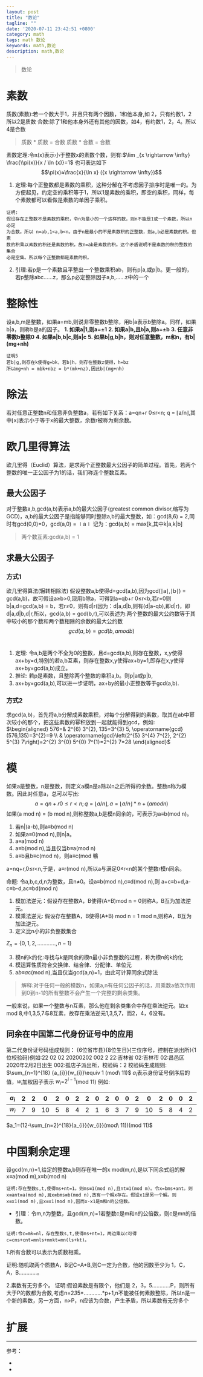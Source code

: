 ```yaml
---
layout: post
title: "数论"
tagline: ""
date: '2020-07-11 23:42:51 +0800'
category: math
tags: math 数论
keywords: math,数论
description: math,数论
---
```

> 数论

# 素数
质数(素数):若一个数大于1，并且只有两个因数，1和他本身,如 2，只有约数1，2所以2是质数
合数:除了1和他本身外还有其他的因数，如4，有约数1，2，4。所以4是合数

>质数 * 质数 = 合数
>质数 * 合数 = 合数

素数定理:令π(x)表示小于整数x的素数个数，则有:$\lim _{x \rightarrow \infty} \frac{\\pi(x)}{x / \ln (x)}=1$
也可表达如下
$$\pi(x)≈\frac{x}{\ln x} ({x \rightarrow \infty})$$
1. 定理:每个正整数都是素数的乘积，这种分解在不考虑因子排序时是唯一的。为方便起见，约定空的乘积等于1，所以1是素数的乘积，即空的乘积，同样，每个素数都可以看做是素数的单因子乘积。
```
证明:
假设存在正整数不是素数的乘积，令n为最小的一个这样的数，则n不能是1或一个素数，所以n必定
为合数。所以 n=ab,1<a,b<n。由于n是最小的不是素数积的正整数，则a,b必是素数的积。但素
数的积乘以素数的积还是素数的积，故n=ab是素数的积。这个矛盾说明不是素数的积的整数的集合
必是空集。所以每个正整数都是素数的积。
```
2. 引理:若p是一个素数且平整出一个整数乘积ab，则有p|a,或p|b。更一般的，若p整除abc……z，那么p必定整除因子a,b,……z中的一个

# 整除性
设a,b,m是整数，如果a=mb,则说非零整数b整除，用b|a表示b整除a。同样，如果b|a，则称b是a的因子。
**1. 如果a|1,则a=±1**
**2. 如果a|b,且b|a,则a=±b**
**3. 任意非零数b整除0**
**4. 如果a|b,b|c,则a|c**
**5. 如果b|g,b|h，则对任意整数，m和n，有b|(mg+nh)**

```
证明5
若b|g,则存在k使得g=bk，若b|h，则存在整数z使得，h=bz
所以mg+nh = mbk+nbz = b*(mk+nz),因此b|(mg+nh)
```

# 除法
若对任意正整数n和任意非负整数a，若有如下关系：a=qn+r 0≤r<n; q = ⌊a/n⌋,其中⌊x⌋表示小于等于x的最大整数，余数r被称为剩余数。
# 欧几里得算法
欧几里得（Euclid）算法，是求两个正整数最大公因子的简单过程。首先，若两个整数的唯一正公因子为1的话，我们称连个整数互素。
## 最大公因子
对于整数a,b,gcd(a,b)表示a,b的最大公因子(greatest common divisor,缩写为 GCD)，a,b的最大公因子是指能够同时整除a,b的最大整数，如：gcd(8,6) = 2,同时有gcd(0,0)=0，gcd(a,0) = ∣a∣ 记为：gcd(a,b) = max[k,其中k|a,k|b]
> 两个数互素:gcd(a,b) = 1

## 求最大公因子
### 方式1
欧几里得算法(辗转相除法) 假设整数a,b使得d=gcd(a,b),因为gcd(∣a∣,∣b∣) = gcd(a,b)，故可假设a≥b>0,现用b除a，可得到a=qb+r 0≤r<b,若r=0则 b|a,d=gcd(a,b) = b，若r≠0，则有d|r(因为：d|a,d|b,则有(d|a-qb),即d|r)，即d|a,d|b,d|r,所以，gcd(a,b) = gcd(b,r),可以表述为:两个整数的最大公约数等于其中较小的那个数和两个数相除的余数的最大公约数
$$
gcd(a,b) = gcd(b,a mod b)
$$
​                       
1. 定理: 令a,b是两个不全为0的整数，且d=gcd(a,b),则存在整数，x,y使得ax+by=d,特别的若a,b互素，则存在整数x,y使得ax+by=1,即存在x,y使得ax+by=gcd(a,b)成立。
2. 推论: 若p是素数，且整除两个整数的乘积a,b。则p|a或p|b,
3. ax+by=gcd(a,b),可以进一步证明，ax+by的最小正整数等于gcd(a,b).

### 方式2 
求gcd(a,b)，首先将a,b分解成素数乘积，对每个分解得到的素数，取其在ab中幂次较小的那个，把这些素数的幂积放到一起就能得到gcd，例如:
$\begin{aligned} 576=& 2^{6} 3^{2}, 135=3^{3} 5, \operatorname{gcd}(576,135)=3^{2}=9 \\ & \operatorname{gcd}\left(2^{5} 3^{4} 7^{2}, 2^{2} 5^{3} 7\right)=2^{2} 3^{0} 5^{0} 7^{1}=2^{2} 7=28 \end{aligned}$

# 模
如果a是整数，n是整数，则定义a模n是a除以n之后所得的余数。整数n称为模数。因此对任意a，总可以写出:
$$
a = qn+r 0≤r<n;q = ⌊a/n⌋,a = ⌊a/n⌋*n+(a mod n)
$$
如果(a mod n) = (b mod n),则称整数a,b是模n同余的，可表示为a≡b(mod n)。

1. 若n|(a-b),则a≡b(mod n)
1. 如果a≡0(mod n),则n|a。
2. a≡a(mod n)
3. a≡b(mod n),当且仅当b≡a(mod n)
4. a≡b且b≡c(mod n)，则a≡c(mod 䳟

a=nq+r,0≤r<n,于是，a≡r(mod n),所以a与满足0≤r<n的某个整数r模n同余。

命题: 令a,b,c,d,n为整数，且n≠0。设a≡b(mod n),c≡d(mod n),则
a+c≡b+d,a-c≡b-d,ac≡bd(mod n)

1. 模加法逆元：假设存在整数A，B使得(A+B)mod n = 0则称A，B互为加法逆元。
2. 模乘法逆元: 假设存在整数A，B使得(A*B) mod n = 1 mod n,则称A，B互为加法逆元。
3. 定义比n小的非负整数集合

$Z_{n} =\{0,1,2,…………,n-1\}$

3. 模n的k约化:寻找与k是同余的模n最小非负整数的过程，称为模n的k约化
4. 模运算性质符合交换律、结合律、分配律、单位元
5. a*b≡a*c(mod n),当且仅当gcd(a,n)=1，由此可计算同余式除法
> 解释:对于任何一般的模数n，如果a,n有任何公因子的话，用乘数a依次作用到0到n-1的所有整数不会产生一个完整的剩余类集。

一般来说，如果一个整数与n互素，那么他在剩余类集合中存在乘法逆元。如:x mod 8,中1,3,5,7与8互素，故存在乘法逆元1,3,5,7，而2，4，6没有。

## 同余在中国第二代身份证号中的应用
第二代身份证号码组成规则：
{6位省市县}{8位生日}{三位序号，控制在派出所}{1位校验码}例如:22 02 02 20200202 002 2
22:吉林省 02:吉林市 02:昌邑区 2020年2月2日出生 002:孤店子派出所，校验码：2
校验码生成规则: 
$\sum_{n=1}^{18} {a_{i}}{w_{i}}\equiv 1 (mod\ 11)$
$a_i$表示身份证号倒序后的值，$w_i$加权因子表示 $w_i$=$2^{i-1}$(mod 11)
例如:


| $a_i$ | 2 | 2 | 0 | 2 | 0 | 2 | 2 | 0 | 2 | 0 | 0 | 2 | 0 | 2 | 0 | 0 | 2 | 2 |
| --- | --- | --- | --- | --- | --- | --- | --- | --- | --- | --- | --- | --- | --- | --- | --- | --- | --- | --- |
| $w_i$ | 7 | 9 | 10 | 5 | 8 | 4 | 2 | 1 | 6 | 3 | 7 | 9 | 10 | 5 | 8 | 4|2 |1 |

$a_1=(12-\sum_{n=2}^{18}{a_{i}}{w_{i}}(mod\ 11))(mod 11)$

# 中国剩余定理
设gcd(m,n)=1,给定的整数a,b则存在唯一的x mod(m,n),是以下同余式组的解 x≡a(mod m),x≡b(mod n)
```
证明:存在整数s,t,使得ms+nt=1。则ms≡1(mod n),且nt≡1(mod m)。令x=bms+ant。则x≡ant≡a(mod m),且x≡bms≡b(mod n),故有一个解x存在。假设x1是另一个解。则x≡x1(mod m),且x≡x1(mod n),因而x-x1是m和n的公倍数。
```
* 引理：令m,n为整数，且gcd(m,n)=1若整数c是m和n的公倍数，则c是mn的倍数。
```
证明:令c=mk=nl，存在整数s,t,使得ms+nt=1，两边乘以c可得c=cms+cnt=mnls+mnkt=mn(ls+kt)。
```
1.所有合数可以表示为质数相乘。

证明:随机取两个质数A，B记C=A*B,则C一定为合数，他的因数至少为 1，C，A，B…………。

2.素数有无穷多个。
证明:假设素数是有限个，他们是 2，3，5…………P，则所有大于P的数都为合数,考虑n=2*3*5*…………*p+1,n不能被任何素数整除，所以n是一个新的素数，另一方面，n>P，n应该为合数，产生矛盾，所以素数有无穷多个

# 扩展

---
参考：
- []()
- []()
